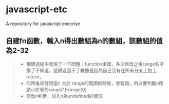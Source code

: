 # javascript-etc
A repository for javascript execrise
## 自建fn函數，輸入n得出數組為n的數組，該數組的值為2-32
> * 構建過程中發現了一下問題：function串錯，多次修改之後range名字換了不知道，遞歸返回不了數據是因為自己沒有在所有分支上加上return，
> * 同時後來發現當n 大於 range的範圍的時候，會報錯，所以要判斷n應該小於等於range[1]-range[0]
> * 修改n判斷，加入n為undefined的情況

